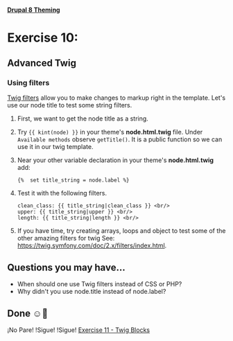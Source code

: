 #### [Drupal 8 Theming](README.md)

# Exercise 10: 

## Advanced Twig

### Using filters

[Twig filters](https://twig.symfony.com/doc/2.x/filters/index.html) allow you to make changes to markup right in the template. Let's use our node title to test some string filters.

1. First, we want to get the node title as a string.

2. Try `{{ kint(node) }}` in your theme's **node.html.twig** file. Under `Available methods` observe  `getTitle()`. It is a public function so we can use it in our twig template. 

1. Near your other variable declaration in your theme's **node.html.twig** add:

    ```twig
    {%  set title_string = node.label %}
    ```
 

2. Test it with the following filters.


    ```twig
    clean_class: {{ title_string|clean_class }} <br/>
    upper: {{ title_string|upper }} <br/>
    length: {{ title_string|length }} <br/>
    ```


3. If you have time, try creating arrays, loops and object to test some of the other amazing filters for twig See: https://twig.symfony.com/doc/2.x/filters/index.html.

## Questions you may have...
+ When should one use Twig filters instead of CSS or PHP?
+ Why didn't you use node.title instead of node.label?

## Done ☺
¡No Pare! !Sigue! !Sigue! [Exercise 11 - Twig Blocks](exercise_11-twig-block.md)